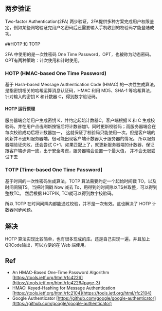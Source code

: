 ## 两步验证

Two-factor Authentication(2FA)
两步验证，2FA提供多种方案完成用户权限鉴定，例如某些网站验证完用户名密码后还需要输入手机收到的校验码才能登陆成功。

##HOTP 和 TOTP

2FA 中使用的是一次性密码 One Time
Password，OPT，也被称为动态密码。OPT有两种策略：计次使用和计时使用。

### HOTP (HMAC-based One Time Password)

基于 Hash-based Message Authentication Code (HMAC) 
的一次性生成算法，是指密钥相关的哈希运算消息认证码，HMAC 利用 MD5、SHA-1
等哈希算法，针对输入的密钥 K 和计数器 C，得到数字验证码。

#### HOTP 运行原理

服务器端会给用户生成密钥 K，并约定起始计数器C。客户端根据 K 和 C
生成校验码，并在用户点击刷新按钮后将计数器加1，同时更新校验码；而服务器端会在每次校验成功后将计数器加一，
这就保证了校验码只能使用一次。但是客户端的刷新并不通知服务器端，很可能出现客户端计数器大于服务器的情况。
所以服务器端验证失败，还会尝试
C+1，如果匹配上了，就更新服务器端的计数器，保证跟客户端步调一致，出于安全考虑，服务器端会设置一个最大值，
并不会无限尝试下去

### TOTP (Time-based One Time Password)

基于时间的一次性密码生成算法。TOTP 算法需要约定一个起始时间戳
TO，以及时间间隔TS。当把时间戳 Now 减去 To，用得到的时间除以TS并取整，可以得到整数TC。
然后根据 HOTP(K, TC)就可以得到数字校验码。

所以 TOTP 在时间间隔内都能通过校验，并不是一次有效。这也解决了 HOTP 计数器同步问题。

## 解决

HOTP 算法实现比较简单，也有很多现成的库。还是自己实现一遍，并且加上QRCode输出，可以方便的在 Web 端使用。

## Ref

- An HMAC-Based One-Time Password Algorithm [https://tools.ietf.org/html/rfc4226](https://tools.ietf.org/html/rfc4226#page-3)
- HMAC: Keyed-Hashing for Message Authentication [https://tools.ietf.org/html/rfc2104](https://tools.ietf.org/html/rfc2104)
- Google Authenticator [https://github.com/google/google-authenticator](https://github.com/google/google-authenticator)
